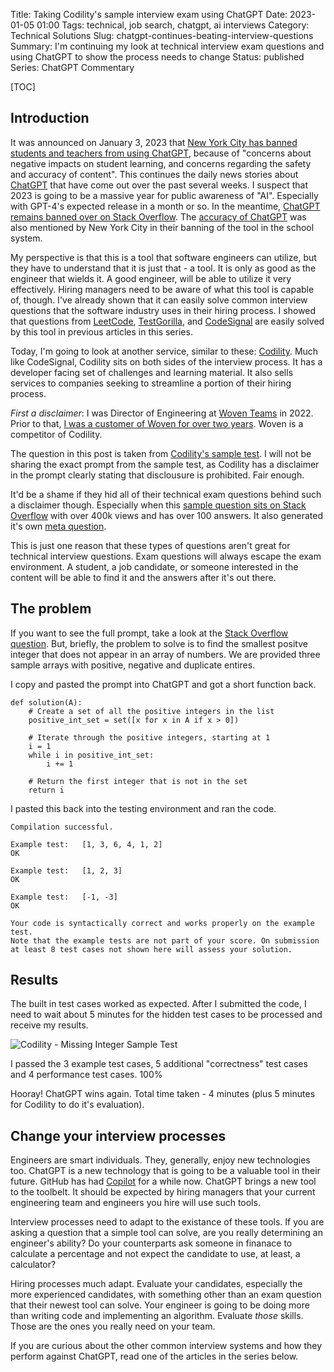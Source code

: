 Title: Taking Codility's sample interview exam using ChatGPT
Date: 2023-01-05 01:00
Tags: technical, job search, chatgpt, ai interviews
Category: Technical Solutions
Slug: chatgpt-continues-beating-interview-questions
Summary: I'm continuing my look at technical interview exam questions and using ChatGPT to show the process needs to change
Status: published
Series: ChatGPT Commentary

[TOC]

## Introduction

It was announced on January 3, 2023 that [New York City has banned students and teachers from using ChatGPT][9], because of "concerns about negative 
impacts on student learning, and concerns regarding the safety and accuracy of content". This continues the daily news stories 
about [ChatGPT][1] that have come out over the past several weeks. I suspect that 2023 is going to be a massive year for public 
awareness of "AI". Especially with GPT-4's expected release in a month or so. In the meantime, 
[ChatGPT remains banned over on Stack Overflow][2]. The [accuracy of ChatGPT][3] was also mentioned by New 
York City in their banning of the tool in the school system. 

My perspective is that this is a tool that software engineers can utilize, but they have to understand that it is just that - a tool. It is 
only as good as the engineer that wields it. A good engineer, will be able to utilize it very effectively. Hiring managers need to be aware of 
what this tool is capable of, though. I've already shown that it can easily solve common interview questions that the software industry uses
in their hiring process. I showed that questions from [LeetCode][4], [TestGorilla][5], and [CodeSignal][8] are easily solved by this tool in 
previous articles in this series.

Today, I'm going to look at another service, similar to these: [Codility][10]. Much like CodeSignal, Codility sits on both sides of the interview
process. It has a developer facing set of challenges and learning material. It also sells services to companies seeking to streamline a portion
of their hiring process.

_First a disclaimer_: I was Director of Engineering at [Woven Teams][6] in 2022. Prior to that, [I was a customer of Woven for over two years][7]. 
Woven is a competitor of Codility. 

The question in this post is taken from [Codility's sample test][11]. I will not be sharing the exact prompt from the sample test, as Codility has
a disclaimer in the prompt clearly stating that disclousure is prohibited. Fair enough.

It'd be a shame if they hid all of their technical exam questions behind such a disclaimer though. Especially when this 
[sample question sits on Stack Overflow][12] with over 400k views and has over 100 answers. It also generated it's own 
[meta question][13]. 

This is just one reason that these types of questions aren't great for technical interview questions. Exam questions will always escape the 
exam environment. A student, a job candidate, or someone interested in the content will be able to find it and the answers after it's out
there.

## The problem

If you want to see the full prompt, take a look at the [Stack Overflow question][12]. But, briefly, the problem to solve is to find the 
smallest positve integer that does not appear in an array of numbers. We are provided three sample arrays with positive, negative and duplicate entires.

I copy and pasted the prompt into ChatGPT and got a short function back.

    def solution(A):
        # Create a set of all the positive integers in the list
        positive_int_set = set([x for x in A if x > 0])

        # Iterate through the positive integers, starting at 1
        i = 1
        while i in positive_int_set:
            i += 1

        # Return the first integer that is not in the set
        return i

I pasted this back into the testing environment and ran the code.

    Compilation successful.

    Example test:   [1, 3, 6, 4, 1, 2]
    OK

    Example test:   [1, 2, 3]
    OK

    Example test:   [-1, -3]
    OK

    Your code is syntactically correct and works properly on the example test.
    Note that the example tests are not part of your score. On submission at least 8 test cases not shown here will assess your solution.

## Results

The built in test cases worked as expected. After I submitted the code, I need to wait about 5 minutes for the hidden test cases to be processed and 
receive my results. 

![Codility - Missing Integer Sample Test][14]

I passed the 3 example test cases, 5 additional "correctness" test cases and 4 performance test cases. 100%

Hooray! ChatGPT wins again. Total time taken - 4 minutes (plus 5 minutes for Codility to do it's evaluation). 

## Change your interview processes

Engineers are smart individuals. They, generally, enjoy new technologies too. ChatGPT is a new technology that is going to be a valuable
tool in their future. GitHub has had [Copilot][15] for a while now. ChatGPT brings a new tool to the toolbelt. It should be expected by 
hiring managers that your current engineering team and engineers you hire will use such tools. 

Interview processes need to adapt to the existance of these tools. If you are asking a question that a simple tool can solve, are you 
really determining an engineer's ability? Do your counterparts ask someone in finanace to calculate a percentage and not expect the candidate 
to use, at least, a calculator? 

Hiring processes much adapt. Evaluate your candidates, especially the more experienced candidates, with something other than an exam question that 
their newest tool can solve. Your engineer is going to be doing more than writing code and implementing an algorithm. Evaluate _those_ skills. Those 
are the ones you really need on your team. 

If you are curious about the other common interview systems and how they perform against ChatGPT, read one of the articles in the series below.


 [1]: https://openai.com/blog/chatgpt/
 [2]: {filename}2022_12_05_stack_overflow_bans_chatgpt.md
 [3]: {filename}2022_12_20_play_with_chatgpt_and_pf_api.md
 [4]: {filename}2022_12_15_get_rid_leetcode_interviews.md
 [5]: {filename}2022_12_26_chatgpt_breaks_another_interview_exam.md
 [6]: https://www.woventeams.com/
 [7]: {filename}2022_06_04_the_other_side_of_the_mirror.md
 [8]: {filename}2023_01_01_chatgpt_codesignal_questions.md
 [9]: https://ny.chalkbeat.org/2023/1/3/23537987/nyc-schools-ban-chatgpt-writing-artificial-intelligence
 [10]: https://www.codility.com/
 [11]: https://app.codility.com/demo/take-sample-test/
 [12]: https://stackoverflow.com/q/51719848/189134
 [13]: https://meta.stackoverflow.com/q/418024/189134
 [14]: {attach}images/codility-results.png
 [15]: https://github.com/features/copilot